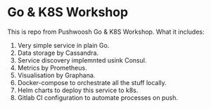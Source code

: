 Go & K8S Workshop
=================

This is repo from Pushwoosh Go & K8S Workshop. What it includes:

1. Very simple service in plain Go.
2. Data storage by Cassandra.
3. Service discovery implemnted usink Consul.
4. Metrics by Prometheus.
5. Visualisation by Graphana.
6. Docker-compose to orchestrate all the stuff locally.
7. Helm charts to deploy this service to k8s.
8. Gitlab CI configuration to automate processes on push.
